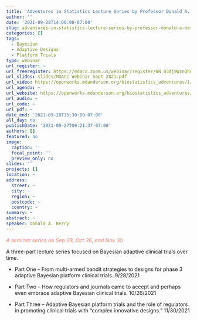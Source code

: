 ```yaml
---
title: 'Adventures in Statistics Lecture Series by Professor Donald A. Berry '
author: ''
date: '2021-09-28T14:00:00-07:00'
slug: adventures-in-statistics-lecture-series-by-professor-donald-a-berry
categories: []
tags: 
  - Bayesian
  - Adaptive Designs
  - Platform Trials
type: webinar
url_register: ~
url_freeregister: https://mdacc.zoom.us/webinar/register/WN_Q3Aj9WznQhq9-e1XsWmrRA?_x_zm_rtaid=j_0BPRHVQD625_nRaWkUDg.1632713682155.26b0e871c21af70aae1362b4dd87621d&_x_zm_rhtaid=991
url_slides: slides/MDACC Webinar Sept 2021.pdf
url_video: https://openworks.mdanderson.org/biostatistics_adventures/1/
url_agenda: ~
url_website: https://openworks.mdanderson.org/biostatistics_adventures/
url_audio: ~
url_code: ~
url_pdf: ~
date_end: '2021-09-28T15:30:00-07:00'
all_day: no
publishDate: '2021-09-27T09:21:37-07:00'
authors: []
featured: no
image:
  caption: ''
  focal_point: ''
  preview_only: no
slides: ''
projects: []
location: ~
address:
  street: ~
  city: ~
  region: ~
  postcode: ~
  country: ~
summary: ~
abstract: ~
speaker: Donald A. Berry
---
```

<span style="color: salmon;"> *A seminar series on Sep 28, Oct 26, and Nov 30* </span>
<!--more-->
A three-part lecture series focused on Bayesian adaptive clinical trials over time.  

- Part One – From multi-armed bandit strategies to designs for phase 3 adaptive Bayesian platform clinical trials. 9/28/2021 

- Part Two – How regulators and journals came to accept and perhaps even embrace adaptive Bayesian clinical trials. 10/26/2021  

- Part Three – Adaptive Bayesian platform trials and the role of regulators in promoting clinical trials with “complex innovative designs.” 11/30/2021